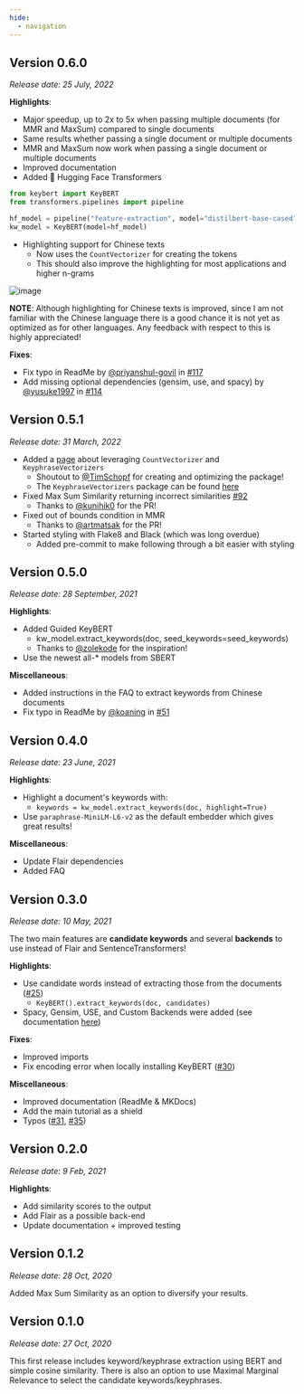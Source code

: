 ```yaml
---
hide:
  - navigation
---
```


## **Version 0.6.0**
*Release date: 25 July, 2022*

**Highlights**:

* Major speedup, up to 2x to 5x when passing multiple documents (for MMR and MaxSum) compared to single documents
* Same results whether passing a single document or multiple documents
* MMR and MaxSum now work when passing a single document or multiple documents
* Improved documentation
* Added 🤗 Hugging Face Transformers

```python
from keybert import KeyBERT
from transformers.pipelines import pipeline

hf_model = pipeline("feature-extraction", model="distilbert-base-cased")
kw_model = KeyBERT(model=hf_model)
```

* Highlighting support for Chinese texts
    * Now uses the `CountVectorizer` for creating the tokens
    * This should also improve the highlighting for most applications and higher n-grams

![image](https://user-images.githubusercontent.com/25746895/179488649-3c66403c-9620-4e12-a7a8-c2fab26b18fc.png)

**NOTE**: Although highlighting for Chinese texts is improved, since I am not familiar with the Chinese language there is a good chance it is not yet as optimized as for other languages. Any feedback with respect to this is highly appreciated!

**Fixes**: 

* Fix typo in ReadMe by [@priyanshul-govil](https://github.com/priyanshul-govil) in [#117](https://github.com/MaartenGr/KeyBERT/pull/117)
* Add missing optional dependencies (gensim, use, and spacy) by [@yusuke1997](https://github.com/yusuke1997)
 in [#114](https://github.com/MaartenGr/KeyBERT/pull/114)



## **Version 0.5.1**
*Release date:  31 March, 2022*


* Added a [page](https://maartengr.github.io/KeyBERT/guides/countvectorizer.html) about leveraging `CountVectorizer` and `KeyphraseVectorizers`
    * Shoutout to [@TimSchopf](https://github.com/TimSchopf) for creating and optimizing the package!
    * The `KeyphraseVectorizers` package can be found [here](https://github.com/TimSchopf/KeyphraseVectorizers)
* Fixed Max Sum Similarity returning incorrect similarities [#92](https://github.com/MaartenGr/KeyBERT/issues/92)
    * Thanks to [@kunihik0](https://github.com/kunihik0) for the PR!
* Fixed out of bounds condition in MMR
    * Thanks to [@artmatsak](https://github.com/artmatsak) for the PR!
* Started styling with Flake8 and Black (which was long overdue)
    * Added pre-commit to make following through a bit easier with styling

## **Version 0.5.0**
*Release date:  28 September, 2021*

**Highlights**:

* Added Guided KeyBERT
    * kw_model.extract_keywords(doc, seed_keywords=seed_keywords)
    * Thanks to [@zolekode](https://github.com/zolekode) for the inspiration!
* Use the newest all-* models from SBERT

**Miscellaneous**:

* Added instructions in the FAQ to extract keywords from Chinese documents
* Fix typo in ReadMe by [@koaning](https://github.com/koaning) in [#51](https://github.com/MaartenGr/KeyBERT/pull/51)


## **Version 0.4.0**
*Release date:  23 June, 2021*

**Highlights**:

* Highlight a document's keywords with:
    * ```keywords = kw_model.extract_keywords(doc, highlight=True)```
* Use `paraphrase-MiniLM-L6-v2` as the default embedder which gives great results!

**Miscellaneous**:

* Update Flair dependencies
* Added FAQ

## **Version 0.3.0**
*Release date:  10 May, 2021*

The two main features are **candidate keywords**
and several **backends** to use instead of Flair and SentenceTransformers!

**Highlights**:

* Use candidate words instead of extracting those from the documents ([#25](https://github.com/MaartenGr/KeyBERT/issues/25))
    * ```KeyBERT().extract_keywords(doc, candidates)```
* Spacy, Gensim, USE, and Custom Backends were added (see documentation [here](https://maartengr.github.io/KeyBERT/guides/embeddings.html))

**Fixes**:

* Improved imports
* Fix encoding error when locally installing KeyBERT ([#30](https://github.com/MaartenGr/KeyBERT/issues/30))

**Miscellaneous**:

* Improved documentation (ReadMe & MKDocs)
* Add the main tutorial as a shield
* Typos ([#31](https://github.com/MaartenGr/KeyBERT/pull/31), [#35](https://github.com/MaartenGr/KeyBERT/pull/35))


## **Version 0.2.0**
*Release date:  9 Feb, 2021*

**Highlights**:

* Add similarity scores to the output
* Add Flair as a possible back-end
* Update documentation + improved testing

## **Version 0.1.2**
*Release date:  28 Oct, 2020*

Added Max Sum Similarity as an option to diversify your results.


## **Version 0.1.0**
*Release date:  27 Oct, 2020*

This first release includes keyword/keyphrase extraction using BERT and simple cosine similarity.
There is also an option to use Maximal Marginal Relevance to select the candidate keywords/keyphrases.
